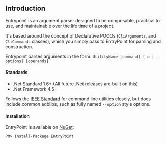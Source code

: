 ## Introduction

Entrypoint is an argument parser designed to be composable, practical to use, and maintainable over the life time of a project.

It's based around the concept of Declarative POCOs (`CliArguments`, and `CliCommands` classes), which you simply pass to EntryPoint for parsing and construction.

Entrypoint parses arguments in the form: `UtilityName [command] [-o | --options] [operands]`

#### Standards

* .Net Standard 1.6+ (All future .Net releases are built on this)
* .Net Framework 4.5+

Follows the [IEEE Standard](http://pubs.opengroup.org/onlinepubs/9699919799/basedefs/V1_chap12.html) for command line utilities
closely, but does include common adblibs, such as fully named `--option` style options.

#### Installation
EntryPoint is available on [NuGet](https://www.nuget.org/packages/EntryPoint):

    PM> Install-Package EntryPoint
